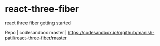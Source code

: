 # react-three-fiber
react three fiber getting started

Repo   | codesandbox
master | https://codesandbox.io/p/github/manish-patil/react-three-fiber/master
